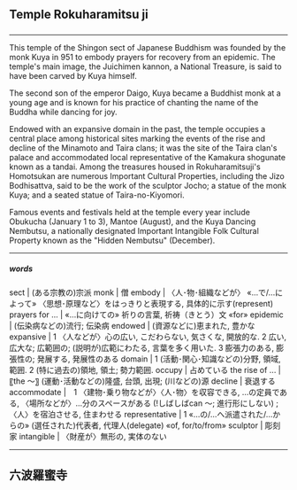 ## Temple Rokuharamitsu ji

#####

---

This temple of the Shingon sect of Japanese Buddhism was founded by the monk Kuya in 951 to embody prayers for recovery from an epidemic. The temple's main image, the Juichimen kannon, a National Treasure, is said to have been carved by Kuya himself.

The second son of the emperor Daigo, Kuya became a Buddhist monk at a young age and is known for his practice of chanting the name of the Buddha while dancing for joy.

Endowed with an expansive domain in the past, the temple occupies a central place among historical sites marking the events of the rise and decline of the Minamoto and Taira clans; it was the site of the Taira clan's palace and accommodated local representative of the Kamakura shogunate known as a tandai. Among the treasures housed in Rokuharamitsuji's Homotsukan are numerous Important Cultural Properties, including the Jizo Bodhisattva, said to be the work of the sculptor Jocho; a statue of the monk Kuya; and a seated statue of Taira-no-Kiyomori.

Famous events and festivals held at the temple every year include Obukucha (January 1 to 3), Mantoe (August), and the Kuya Dancing Nembutsu, a nationally designated Important Intangible Folk Cultural Property known as the "Hidden Nembutsu" (December).

---

##### words

sect | (ある宗教の)宗派
monk | 僧
embody | 〈人･物･組織などが〉 «…で/…によって» 〈思想･原理など〉をはっきりと表現する, 具体的に示す(represent)
prayers for ... | «…に向けての» 祈りの言葉, 祈祷（きとう）文 «for»
epidemic | (伝染病などの)流行; 伝染病
endowed | (資源などに)恵まれた, 豊かな
expansive | 1 〈人などが〉心の広い, こだわらない, 気さくな, 開放的な.
2 広い, 広大な; 広範囲の; (説明が)広範にわたる, 言葉を多く用いた.
3 膨張力のある, 膨張性の; 発展する, 発展性のある
domain | 1 (活動･関心･知識などの)分野, 領域, 範囲.
2 (特に過去の)領地, 領土; 勢力範囲.
occupy | 占めている
the rise of ... | 〖the ～〗 (運動･活動などの)隆盛, 台頭, 出現; (川などの)源
decline | 衰退する
accommodate |　1 〈建物･乗り物などが〉〈人･物〉を収容できる, …の定員である, 〈場所などが〉…分のスペースがある (!しばしばcan ～; 進行形にしない) ; 〈人〉を宿泊させる, 住まわせる
representative | 1 «…の/…へ派遣された/…からの» (選任された)代表者, 代理人(delegate) «of, for/to/from»
sculptor | 彫刻家
intangible | 〈財産が〉無形の, 実体のない

---

## 六波羅蜜寺
